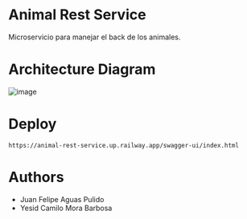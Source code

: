 # Animal Rest Service
Microservicio para manejar el back de los animales.

# Architecture Diagram
![image](https://user-images.githubusercontent.com/98135134/222569081-a825acec-5998-453e-8a7f-186c13af271e.png)


# Deploy
````
https://animal-rest-service.up.railway.app/swagger-ui/index.html
````

# Authors
* Juan Felipe Aguas Pulido
* Yesid Camilo Mora Barbosa
